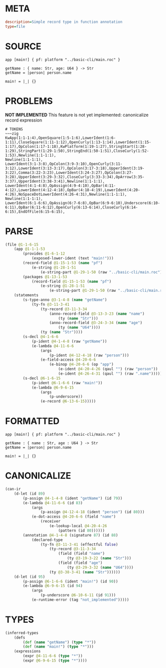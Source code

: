 # META
~~~ini
description=Simple record type in function annotation
type=file
~~~
# SOURCE
~~~roc
app [main!] { pf: platform "../basic-cli/main.roc" }

getName : { name: Str, age: U64 } -> Str
getName = |person| person.name

main! = |_| {}
~~~
# PROBLEMS
**NOT IMPLEMENTED**
This feature is not yet implemented: canonicalize record expression


~~~
# TOKENS
~~~zig
KwApp(1:1-1:4),OpenSquare(1:5-1:6),LowerIdent(1:6-1:11),CloseSquare(1:11-1:12),OpenCurly(1:13-1:14),LowerIdent(1:15-1:17),OpColon(1:17-1:18),KwPlatform(1:19-1:27),StringStart(1:28-1:29),StringPart(1:29-1:50),StringEnd(1:50-1:51),CloseCurly(1:52-1:53),Newline(1:1-1:1),
Newline(1:1-1:1),
LowerIdent(3:1-3:8),OpColon(3:9-3:10),OpenCurly(3:11-3:12),LowerIdent(3:13-3:17),OpColon(3:17-3:18),UpperIdent(3:19-3:22),Comma(3:22-3:23),LowerIdent(3:24-3:27),OpColon(3:27-3:28),UpperIdent(3:29-3:32),CloseCurly(3:33-3:34),OpArrow(3:35-3:37),UpperIdent(3:38-3:41),Newline(1:1-1:1),
LowerIdent(4:1-4:8),OpAssign(4:9-4:10),OpBar(4:11-4:12),LowerIdent(4:12-4:18),OpBar(4:18-4:19),LowerIdent(4:20-4:26),NoSpaceDotLowerIdent(4:26-4:31),Newline(1:1-1:1),
Newline(1:1-1:1),
LowerIdent(6:1-6:6),OpAssign(6:7-6:8),OpBar(6:9-6:10),Underscore(6:10-6:11),OpBar(6:11-6:12),OpenCurly(6:13-6:14),CloseCurly(6:14-6:15),EndOfFile(6:15-6:15),
~~~
# PARSE
~~~clojure
(file @1-1-6-15
	(app @1-1-1-53
		(provides @1-6-1-12
			(exposed-lower-ident (text "main!")))
		(record-field @1-15-1-53 (name "pf")
			(e-string @1-28-1-51
				(e-string-part @1-29-1-50 (raw "../basic-cli/main.roc"))))
		(packages @1-13-1-53
			(record-field @1-15-1-53 (name "pf")
				(e-string @1-28-1-51
					(e-string-part @1-29-1-50 (raw "../basic-cli/main.roc"))))))
	(statements
		(s-type-anno @3-1-4-8 (name "getName")
			(ty-fn @3-11-3-41
				(ty-record @3-11-3-34
					(anno-record-field @3-13-3-23 (name "name")
						(ty (name "Str")))
					(anno-record-field @3-24-3-34 (name "age")
						(ty (name "U64"))))
				(ty (name "Str"))))
		(s-decl @4-1-6-6
			(p-ident @4-1-4-8 (raw "getName"))
			(e-lambda @4-11-6-6
				(args
					(p-ident @4-12-4-18 (raw "person")))
				(e-field-access @4-20-6-6
					(e-binop @4-20-6-6 (op "app")
						(e-ident @4-20-4-26 (qaul "") (raw "person"))
						(e-ident @4-26-4-31 (qaul "") (raw ".name"))))))
		(s-decl @6-1-6-15
			(p-ident @6-1-6-6 (raw "main!"))
			(e-lambda @6-9-6-15
				(args
					(p-underscore))
				(e-record @6-13-6-15)))))
~~~
# FORMATTED
~~~roc
app [main!] { pf: platform "../basic-cli/main.roc" }

getName : { name : Str, age : U64 } -> Str
getName = |person| person.name

main! = |_| {}
~~~
# CANONICALIZE
~~~clojure
(can-ir
	(d-let (id 89)
		(p-assign @4-1-4-8 (ident "getName") (id 79))
		(e-lambda @4-11-6-6 (id 83)
			(args
				(p-assign @4-12-4-18 (ident "person") (id 80)))
			(e-dot-access @4-20-6-6 (field "name")
				(receiver
					(e-lookup-local @4-20-4-26
						(pattern (id 80))))))
		(annotation @4-1-4-8 (signature 87) (id 88)
			(declared-type
				(ty-fn @3-11-3-41 (effectful false)
					(ty-record @3-11-3-34
						(field (field "name")
							(ty @3-19-3-22 (name "Str")))
						(field (field "age")
							(ty @3-29-3-32 (name "U64"))))
					(ty @3-38-3-41 (name "Str"))))))
	(d-let (id 95)
		(p-assign @6-1-6-6 (ident "main!") (id 90))
		(e-lambda @6-9-6-15 (id 94)
			(args
				(p-underscore @6-10-6-11 (id 91)))
			(e-runtime-error (tag "not_implemented")))))
~~~
# TYPES
~~~clojure
(inferred-types
	(defs
		(def (name "getName") (type "*"))
		(def (name "main!") (type "*")))
	(expressions
		(expr @4-11-6-6 (type "*"))
		(expr @6-9-6-15 (type "*"))))
~~~